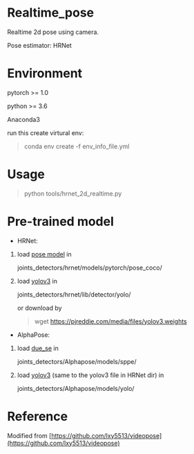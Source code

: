 # Realtime_pose
Realtime 2d pose using camera.

Pose estimator: HRNet

# Environment
pytorch >= 1.0

python >= 3.6

Anaconda3

run this create virtural env:

> conda env create -f env_info_file.yml

# Usage

> python tools/hrnet_2d_realtime.py

# Pre-trained model

- HRNet:

1. load [pose model](https://drive.google.com/drive/folders/1nzM_OBV9LbAEA7HClC0chEyf_7ECDXYA) in

   joints_detectors/hrnet/models/pytorch/pose_coco/ 

2. load [yolov3](https://drive.google.com/file/d/1D47msNOOiJKvPOXlnpyzdKA3k6E97NTC/view) in

   joints_detectors/hrnet/lib/detector/yolo/
   
   or download by 
   
   > wget https://pjreddie.com/media/files/yolov3.weights

- AlphaPose:

1. load [due_se](https://drive.google.com/file/d/1OPORTWB2cwd5YTVBX-NE8fsauZJWsrtW/view) in

   joints_detectors/Alphapose/models/sppe/

2. load [yolov3](https://drive.google.com/file/d/1D47msNOOiJKvPOXlnpyzdKA3k6E97NTC/view) (same to the yolov3 file in HRNet dir) in

   joints_detectors/Alphapose/models/yolo/ 
   
# Reference
Modified from [https://github.com/lxy5513/videopose](https://github.com/lxy5513/videopose)
